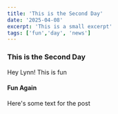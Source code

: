 ```yaml
---
title: 'This is the Second Day'
date: '2025-04-08'
excerpt: 'This is a small excerpt'
tags: ['fun','day', 'news']
---
```


### This is the Second Day

Hey Lynn! This is fun

#### Fun Again

Here's some text for the post